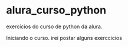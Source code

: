 # alura_curso_python
exercícios do curso de python  da alura.

Iniciando o curso. 
irei postar alguns exerccicios
